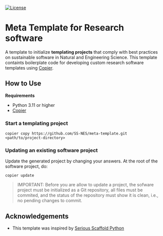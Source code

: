 [![License](https://img.shields.io/badge/License-Apache_2.0-blue.svg)](https://opensource.org/licenses/Apache-2.0)

# Meta Template for Research software

A template to initialize **templating projects** that comply with
best practices on sustainable software in Natural and Engineering Science.  This template containts boilerplate code for developing custom research software templates using [Copier](https://copier.readthedocs.io).

## How to Use

**Requirements**

- Python 3.11 or higher
- [Copier](https://copier.readthedocs.io)

### Start a templating project

```shell
copier copy https://github.com/SS-NES/meta-template.git <path/to/project-directory>
```

### Updating an existing software project

Update the generated project by changing your answers. At the root of the software project, do:

```shell
copier update
```
> IMPORTANT: Before you are allow to update a project, the sofware project must be initialized as a Git repository, all files must be commited, and the status of the repository must show it is clean, i.e., no pending changes to commit.



## Acknowledgements

- This template was inspired by [Serious Scaffold Python](https://github.com/serious-scaffold/ss-python)

